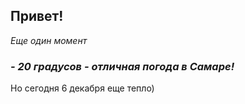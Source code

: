 ## Привет!
*Еще один момент*

### *- 20 градусов - отличная погода в Самаре!* ###
Но сегодня 6 декабря еще тепло)
